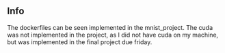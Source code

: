 ## Info
The dockerfiles can be seen implemented in the mnist_project.
The cuda was not implemented in the project, as I did not have cuda on my machine, but was implemented in the final project due friday.